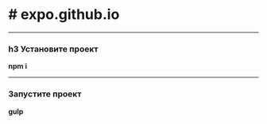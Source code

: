 #   e x p o . g i t h u b . i o  
==========================================
***
### h3 Установите проект
**npm i**
***
### Запустите проект
**gulp**

